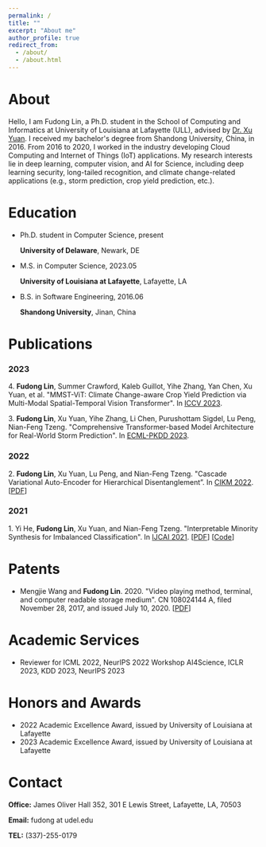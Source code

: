 ```yaml
---
permalink: /
title: ""
excerpt: "About me"
author_profile: true
redirect_from: 
  - /about/
  - /about.html
---
```


# About

Hello, I am Fudong Lin, a Ph.D. student in the School of Computing and Informatics at University of Louisiana at Lafayette (ULL), advised by [Dr. Xu Yuan](https://people.cmix.louisiana.edu/yuan/index.html). I received my bachelor's degree from Shandong University, China, in 2016. From 2016 to 2020, I worked in the industry developing Cloud Computing and Internet of Things (IoT) applications. My research interests lie in deep learning, computer vision, and AI for Science, including deep learning security, long-tailed recognition, and climate change-related applications (e.g., storm prediction, crop yield prediction, etc.).



# Education

- Ph.D. student in Computer Science, present

  **University of Delaware**,  Newark, DE

- M.S. in Computer Science, 2023.05
  
  **University of Louisiana at Lafayette**,  Lafayette, LA

- B.S. in Software Engineering, 2016.06

  **Shandong University**, Jinan, China





# Publications

### 2023

4\. **Fudong Lin**, Summer Crawford, Kaleb Guillot, Yihe Zhang, Yan Chen, Xu Yuan, et al. "MMST-ViT: Climate
Change-aware Crop Yield Prediction via Multi-Modal Spatial-Temporal Vision Transformer". In [ICCV 2023](https://iccv2023.thecvf.com/).

3\. **Fudong Lin**, Xu Yuan, Yihe Zhang, Li Chen, Purushottam Sigdel, Lu Peng, Nian-Feng Tzeng. "Comprehensive Transformer-based Model Architecture for Real-World Storm Prediction". In [ECML-PKDD 2023](https://2023.ecmlpkdd.org/).

### 2022

2\. **Fudong Lin**, Xu Yuan, Lu Peng, and Nian-Feng Tzeng. "Cascade Variational Auto-Encoder for Hierarchical
  Disentanglement”. In [CIKM 2022](https://www.cikm2022.org/). [[PDF](https://dl.acm.org/doi/pdf/10.1145/3511808.3557254)]


### 2021

1\. Yi He, **Fudong Lin**, Xu Yuan, and Nian-Feng Tzeng. "Interpretable Minority Synthesis for Imbalanced Classification". In [IJCAI 2021](https://ijcai-21.org/). [[PDF](https://www.ijcai.org/proceedings/2021/0350.pdf)] [[Code](https://github.com/fudonglin/IMSIC)]



# Patents

- Mengjie Wang and **Fudong Lin**. 2020. "Video playing method, terminal, and computer readable storage medium".
CN 108024144 A, filed November 28, 2017, and issued July 10, 2020. [[PDF](https://patentimages.storage.googleapis.com/cc/18/48/9873970a1c3d21/CN108024144A.pdf)]



# Academic Services

- Reviewer for ICML 2022, NeurIPS 2022 Workshop AI4Science, ICLR 2023, KDD 2023, NeurIPS 2023



# Honors and Awards

- 2022 Academic Excellence Award, issued by University of Louisiana at Lafayette
- 2023 Academic Excellence Award, issued by University of Louisiana at Lafayette



# Contact

**Office:**  James Oliver Hall 352, 301 E Lewis Street, Lafayette, LA, 70503

**Email:** fudong at udel.edu

**TEL:** (337)-255-0179
